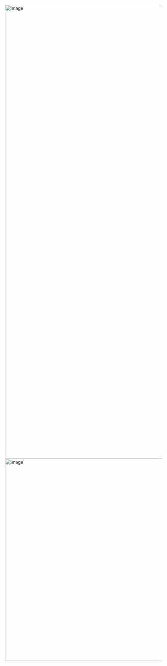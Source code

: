 <img width="808" height="1454" alt="image" src="https://github.com/user-attachments/assets/28ccef9a-9a25-4661-82be-09b51bd7c6d5" />
<img width="865" height="647" alt="image" src="https://github.com/user-attachments/assets/42204e19-c9f4-4c0e-9a61-32a396ce7bd8" />
